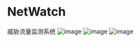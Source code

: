 # NetWatch
 威胁流量监测系统
![image](https://github.com/huoji120/NetWatch/blob/master/images/4.png)
![image](https://github.com/huoji120/NetWatch/blob/master/images/5.png)
![image](https://github.com/huoji120/NetWatch/blob/master/images/6.png)